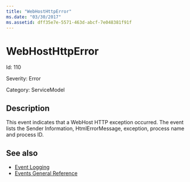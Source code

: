 ```yaml
---
title: "WebHostHttpError"
ms.date: "03/30/2017"
ms.assetid: dff35e7e-5571-463d-abcf-7e048381f91f
---
```

# WebHostHttpError

Id: 110  
  
 Severity: Error  
  
 Category: ServiceModel  
  
## Description  

 This event indicates that a WebHost HTTP exception occurred. The event lists the Sender Information, HtmlErrorMessage, exception, process name and process ID.  
  
## See also

- [Event Logging](index.md)
- [Events General Reference](events-general-reference.md)

